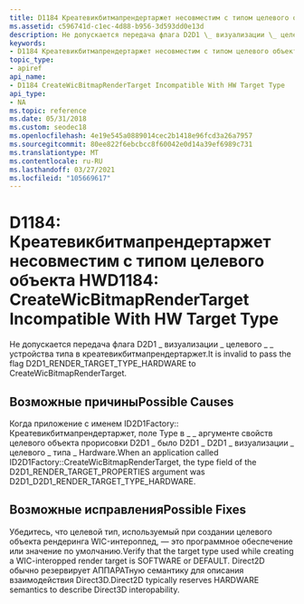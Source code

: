 ```yaml
---
title: D1184 Креатевикбитмапрендертаржет несовместим с типом целевого объекта HW
ms.assetid: c596741d-c1ec-4d88-b956-3d593dd0e13d
description: Не допускается передача флага D2D1 \_ визуализации \_ целевого \_ \_ устройства типа в креатевикбитмапрендертаржет.
keywords:
- D1184 Креатевикбитмапрендертаржет несовместим с типом целевого объекта HW Direct2D
topic_type:
- apiref
api_name:
- D1184 CreateWicBitmapRenderTarget Incompatible With HW Target Type
api_type:
- NA
ms.topic: reference
ms.date: 05/31/2018
ms.custom: seodec18
ms.openlocfilehash: 4e19e545a0889014cec2b1418e96fcd3a26a7957
ms.sourcegitcommit: 80ee822f6ebcbcc8f60042e0d14a39ef6989c731
ms.translationtype: MT
ms.contentlocale: ru-RU
ms.lasthandoff: 03/27/2021
ms.locfileid: "105669617"
---
```

# <a name="d1184-createwicbitmaprendertarget-incompatible-with-hw-target-type"></a><span data-ttu-id="0c9ec-104">D1184: Креатевикбитмапрендертаржет несовместим с типом целевого объекта HW</span><span class="sxs-lookup"><span data-stu-id="0c9ec-104">D1184: CreateWicBitmapRenderTarget Incompatible With HW Target Type</span></span>

<span data-ttu-id="0c9ec-105">Не допускается передача флага D2D1 \_ визуализации \_ целевого \_ \_ устройства типа в креатевикбитмапрендертаржет.</span><span class="sxs-lookup"><span data-stu-id="0c9ec-105">It is invalid to pass the flag D2D1\_RENDER\_TARGET\_TYPE\_HARDWARE to CreateWicBitmapRenderTarget.</span></span>






 

## <a name="possible-causes"></a><span data-ttu-id="0c9ec-106">Возможные причины</span><span class="sxs-lookup"><span data-stu-id="0c9ec-106">Possible Causes</span></span>

<span data-ttu-id="0c9ec-107">Когда приложение с именем ID2D1Factory:: Креатевикбитмапрендертаржет, поле Type в \_ \_ аргументе свойств целевого объекта прорисовки D2D1 \_ было D2D1 \_ D2D1 \_ визуализации \_ целевого \_ типа \_ Hardware.</span><span class="sxs-lookup"><span data-stu-id="0c9ec-107">When an application called ID2D1Factory::CreateWicBitmapRenderTarget, the type field of the D2D1\_RENDER\_TARGET\_PROPERTIES argument was D2D1\_D2D1\_RENDER\_TARGET\_TYPE\_HARDWARE.</span></span>

## <a name="possible-fixes"></a><span data-ttu-id="0c9ec-108">Возможные исправления</span><span class="sxs-lookup"><span data-stu-id="0c9ec-108">Possible Fixes</span></span>

<span data-ttu-id="0c9ec-109">Убедитесь, что целевой тип, используемый при создании целевого объекта рендеринга WIC-интероппед, — это программное обеспечение или значение по умолчанию.</span><span class="sxs-lookup"><span data-stu-id="0c9ec-109">Verify that the target type used while creating a WIC-interopped render target is SOFTWARE or DEFAULT.</span></span> <span data-ttu-id="0c9ec-110">Direct2D обычно резервирует АППАРАТную семантику для описания взаимодействия Direct3D.</span><span class="sxs-lookup"><span data-stu-id="0c9ec-110">Direct2D typically reserves HARDWARE semantics to describe Direct3D interopability.</span></span>

 

 




